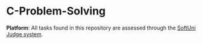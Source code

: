 # C-Problem-Solving

 **Platform**: All tasks found in this repository are assessed through the [SoftUni Judge system](https://judge.softuni.org/).
